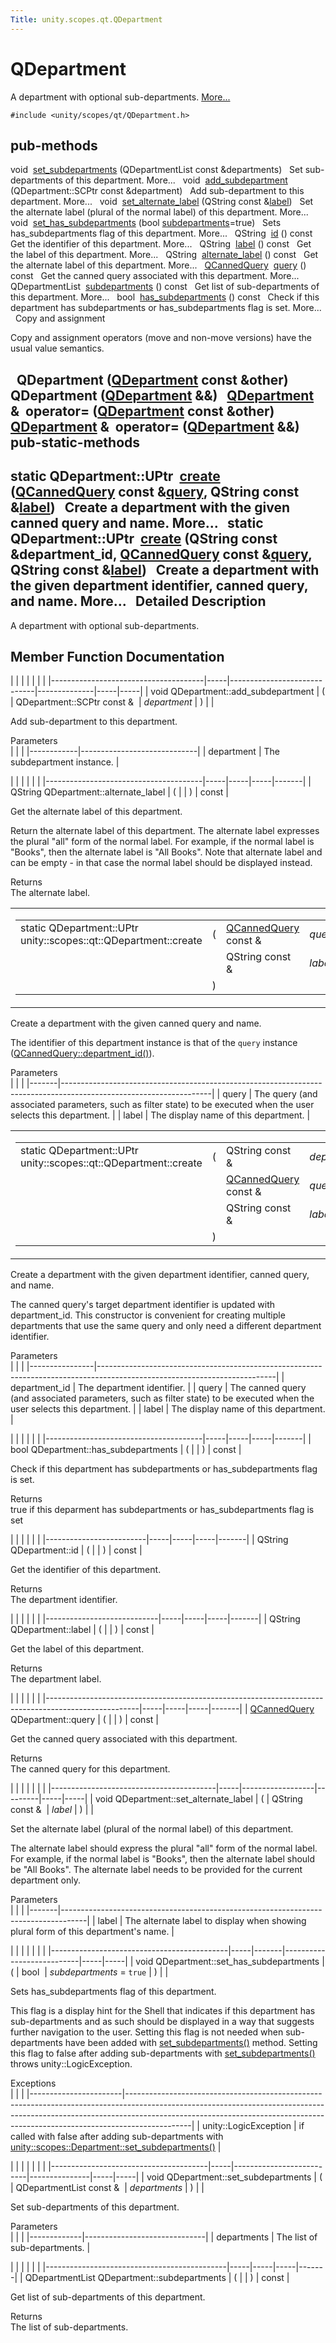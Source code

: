 ```yaml
---
Title: unity.scopes.qt.QDepartment
---
```

        
QDepartment
===========

A department with optional sub-departments. [More...](#details)

`#include <unity/scopes/qt/QDepartment.h>`

pub-methods
------------------------------------------------------

void 
<a href="#a2b9f07697f4a811afa26d9a0b951f9ca">set_subdepartments</a> (QDepartmentList const &departments)
 
Set sub-departments of this department. More...
 
void 
<a href="#a872794120c2b7337bf23f2ef5dae4330">add_subdepartment</a> (QDepartment::SCPtr const &department)
 
Add sub-department to this department. More...
 
void 
<a href="#a902b615bdfbccb322f65a5306b3a85dc">set_alternate_label</a> (QString const &<a href="#ae4fa435a1362b32544c79100e7d28c74">label</a>)
 
Set the alternate label (plural of the normal label) of this department. More...
 
void 
<a href="#a5ec4d42b6421e9661894432d347d2e05">set_has_subdepartments</a> (bool <a href="#a07b6395359cbdb456c3200df852988a0">subdepartments</a>=true)
 
Sets has\_subdepartments flag of this department. More...
 
QString 
<a href="#ad0cbefd8c90f4b0cdd147ca7b16d5144">id</a> () const
 
Get the identifier of this department. More...
 
QString 
<a href="#ae4fa435a1362b32544c79100e7d28c74">label</a> () const
 
Get the label of this department. More...
 
QString 
<a href="#a7ede92fdfc67214d6a6761d1d694bdfb">alternate_label</a> () const
 
Get the alternate label of this department. More...
 
<a href="unity.scopes.qt.QCannedQuery.md">QCannedQuery</a> 
<a href="#aa5184890c7503571408d3d8ef9e58ed6">query</a> () const
 
Get the canned query associated with this department. More...
 
QDepartmentList 
<a href="#a07b6395359cbdb456c3200df852988a0">subdepartments</a> () const
 
Get list of sub-departments of this department. More...
 
bool 
<a href="#ae1075a9dbc4f92d51393dd57a36adf6e">has_subdepartments</a> () const
 
Check if this department has subdepartments or has\_subdepartments flag is set. More...
 
Copy and assignment

Copy and assignment operators (move and non-move versions) have the usual value semantics.

 
**QDepartment** (<a href="index.html">QDepartment</a> const &other)
 
 
**QDepartment** (<a href="index.html">QDepartment</a> &&)
 
<a href="index.html">QDepartment</a> & 
**operator=** (<a href="index.html">QDepartment</a> const &other)
 
<a href="index.html">QDepartment</a> & 
**operator=** (<a href="index.html">QDepartment</a> &&)
 
pub-static-methods
--------------------------------------------------------------------

static QDepartment::UPtr 
<a href="#a9bf07a3b3b3e57a391100f15abb4c651">create</a> (<a href="unity.scopes.qt.QCannedQuery.md">QCannedQuery</a> const &<a href="#aa5184890c7503571408d3d8ef9e58ed6">query</a>, QString const &<a href="#ae4fa435a1362b32544c79100e7d28c74">label</a>)
 
Create a department with the given canned query and name. More...
 
static QDepartment::UPtr 
<a href="#a7c90a04ab4d200edc1270ed915914442">create</a> (QString const &department\_id, <a href="unity.scopes.qt.QCannedQuery.md">QCannedQuery</a> const &<a href="#aa5184890c7503571408d3d8ef9e58ed6">query</a>, QString const &<a href="#ae4fa435a1362b32544c79100e7d28c74">label</a>)
 
Create a department with the given department identifier, canned query, and name. More...
 
<span id="details"></span>
Detailed Description
--------------------

A department with optional sub-departments.

Member Function Documentation
-----------------------------

<span id="a872794120c2b7337bf23f2ef5dae4330" class="anchor"></span>
|                                      |     |                             |              |     |     |
|--------------------------------------|-----|-----------------------------|--------------|-----|-----|
| void QDepartment::add\_subdepartment | (   | QDepartment::SCPtr const &  | *department* | )   |     |

Add sub-department to this department.

Parameters  
|            |                             |
|------------|-----------------------------|
| department | The subdepartment instance. |

<span id="a7ede92fdfc67214d6a6761d1d694bdfb" class="anchor"></span>
|                                       |     |     |     |       |
|---------------------------------------|-----|-----|-----|-------|
| QString QDepartment::alternate\_label | (   |     | )   | const |

Get the alternate label of this department.

Return the alternate label of this department. The alternate label expresses the plural "all" form of the normal label. For example, if the normal label is "Books", then the alternate label is "All Books". Note that alternate label and can be empty - in that case the normal label should be displayed instead.

Returns  
The alternate label.

<span id="a9bf07a3b3b3e57a391100f15abb4c651" class="anchor"></span>
<table>
<colgroup>
<col width="50%" />
<col width="50%" />
</colgroup>
<tbody>
<tr class="odd">
<td><table>
<tbody>
<tr class="odd">
<td>static QDepartment::UPtr unity::scopes::qt::QDepartment::create</td>
<td>(</td>
<td><a href="unity.scopes.qt.QCannedQuery.md">QCannedQuery</a> const &amp; </td>
<td><em>query</em>,</td>
</tr>
<tr class="even">
<td></td>
<td></td>
<td>QString const &amp; </td>
<td><em>label</em> </td>
</tr>
<tr class="odd">
<td></td>
<td>)</td>
<td></td>
<td></td>
</tr>
</tbody>
</table></td>
<td><span class="mlabels"><span class="mlabel">static</span></span></td>
</tr>
</tbody>
</table>

Create a department with the given canned query and name.

The identifier of this department instance is that of the `query` instance (<a href="unity.scopes.qt.QCannedQuery.md#aa8de764af79922d974e1bef6186be9ed">QCannedQuery::department_id()</a>).

Parameters  
|       |                                                                                                                   |
|-------|-------------------------------------------------------------------------------------------------------------------|
| query | The query (and associated parameters, such as filter state) to be executed when the user selects this department. |
| label | The display name of this department.                                                                              |

<span id="a7c90a04ab4d200edc1270ed915914442" class="anchor"></span>
<table>
<colgroup>
<col width="50%" />
<col width="50%" />
</colgroup>
<tbody>
<tr class="odd">
<td><table>
<tbody>
<tr class="odd">
<td>static QDepartment::UPtr unity::scopes::qt::QDepartment::create</td>
<td>(</td>
<td>QString const &amp; </td>
<td><em>department_id</em>,</td>
</tr>
<tr class="even">
<td></td>
<td></td>
<td><a href="unity.scopes.qt.QCannedQuery.md">QCannedQuery</a> const &amp; </td>
<td><em>query</em>,</td>
</tr>
<tr class="odd">
<td></td>
<td></td>
<td>QString const &amp; </td>
<td><em>label</em> </td>
</tr>
<tr class="even">
<td></td>
<td>)</td>
<td></td>
<td></td>
</tr>
</tbody>
</table></td>
<td><span class="mlabels"><span class="mlabel">static</span></span></td>
</tr>
</tbody>
</table>

Create a department with the given department identifier, canned query, and name.

The canned query's target department identifier is updated with department\_id. This constructor is convenient for creating multiple departments that use the same query and only need a different department identifier.

Parameters  
|                |                                                                                                                          |
|----------------|--------------------------------------------------------------------------------------------------------------------------|
| department\_id | The department identifier.                                                                                               |
| query          | The canned query (and associated parameters, such as filter state) to be executed when the user selects this department. |
| label          | The display name of this department.                                                                                     |

<span id="ae1075a9dbc4f92d51393dd57a36adf6e" class="anchor"></span>
|                                       |     |     |     |       |
|---------------------------------------|-----|-----|-----|-------|
| bool QDepartment::has\_subdepartments | (   |     | )   | const |

Check if this department has subdepartments or has\_subdepartments flag is set.

Returns  
true if this deparment has subdepartments or has\_subdepartments flag is set

<span id="ad0cbefd8c90f4b0cdd147ca7b16d5144" class="anchor"></span>
|                         |     |     |     |       |
|-------------------------|-----|-----|-----|-------|
| QString QDepartment::id | (   |     | )   | const |

Get the identifier of this department.

Returns  
The department identifier.

<span id="ae4fa435a1362b32544c79100e7d28c74" class="anchor"></span>
|                            |     |     |     |       |
|----------------------------|-----|-----|-----|-------|
| QString QDepartment::label | (   |     | )   | const |

Get the label of this department.

Returns  
The department label.

<span id="aa5184890c7503571408d3d8ef9e58ed6" class="anchor"></span>
|                                                                                                     |     |     |     |       |
|-----------------------------------------------------------------------------------------------------|-----|-----|-----|-------|
| <a href="unity.scopes.qt.QCannedQuery.md">QCannedQuery</a> QDepartment::query | (   |     | )   | const |

Get the canned query associated with this department.

Returns  
The canned query for this department.

<span id="a902b615bdfbccb322f65a5306b3a85dc" class="anchor"></span>
|                                         |     |                  |         |     |     |
|-----------------------------------------|-----|------------------|---------|-----|-----|
| void QDepartment::set\_alternate\_label | (   | QString const &  | *label* | )   |     |

Set the alternate label (plural of the normal label) of this department.

The alternate label should express the plural "all" form of the normal label. For example, if the normal label is "Books", then the alternate label should be "All Books". The alternate label needs to be provided for the current department only.

Parameters  
|       |                                                                                    |
|-------|------------------------------------------------------------------------------------|
| label | The alternate label to display when showing plural form of this department's name. |

<span id="a5ec4d42b6421e9661894432d347d2e05" class="anchor"></span>
|                                            |     |       |                           |     |     |
|--------------------------------------------|-----|-------|---------------------------|-----|-----|
| void QDepartment::set\_has\_subdepartments | (   | bool  | *subdepartments* = `true` | )   |     |

Sets has\_subdepartments flag of this department.

This flag is a display hint for the Shell that indicates if this department has sub-departments and as such should be displayed in a way that suggests further navigation to the user. Setting this flag is not needed when sub-departments have been added with <a href="#a2b9f07697f4a811afa26d9a0b951f9ca" title="Set sub-departments of this department. ">set_subdepartments()</a> method. Setting this flag to false after adding sub-departments with <a href="#a2b9f07697f4a811afa26d9a0b951f9ca" title="Set sub-departments of this department. ">set_subdepartments()</a> throws unity::LogicException.

Exceptions  
|                       |                                                                                                                                                                                                                                                          |
|-----------------------|----------------------------------------------------------------------------------------------------------------------------------------------------------------------------------------------------------------------------------------------------------|
| unity::LogicException | if called with false after adding sub-departments with <a href="unity.scopes.Department.md#ab17057cef9ce35f1302f5421a087c067" title="Set sub-departments of this department. ">unity::scopes::Department::set_subdepartments()</a> |

<span id="a2b9f07697f4a811afa26d9a0b951f9ca" class="anchor"></span>
|                                       |     |                          |               |     |     |
|---------------------------------------|-----|--------------------------|---------------|-----|-----|
| void QDepartment::set\_subdepartments | (   | QDepartmentList const &  | *departments* | )   |     |

Set sub-departments of this department.

Parameters  
|             |                              |
|-------------|------------------------------|
| departments | The list of sub-departments. |

<span id="a07b6395359cbdb456c3200df852988a0" class="anchor"></span>
|                                             |     |     |     |       |
|---------------------------------------------|-----|-----|-----|-------|
| QDepartmentList QDepartment::subdepartments | (   |     | )   | const |

Get list of sub-departments of this department.

Returns  
The list of sub-departments.

